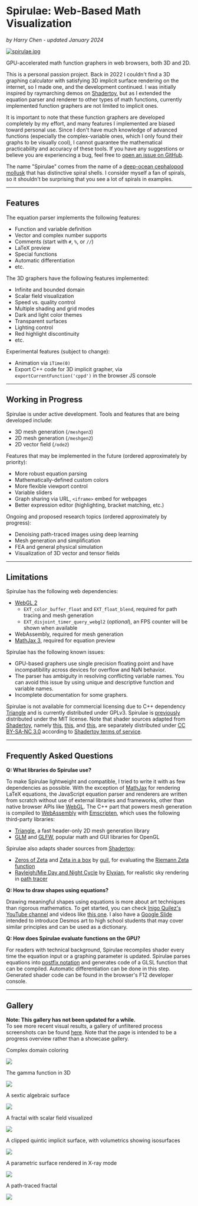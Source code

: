 # Spirulae: Web-Based Math Visualization

*by Harry Chen - updated January 2024*

[![spirulae.jpg](home/spirulae.jpg)](https://harry7557558.github.io/spirulae/implicit3/)

GPU-accelerated math function graphers in web browsers, both 3D and 2D.

This is a personal passion project. Back in 2022 I couldn't find a 3D graphing calculator with satisfying 3D implicit surface rendering on the internet, so I made one, and the development continued. I was initially inspired by raymarching demos on [Shadertoy](https://www.shadertoy.com/), but as I extended the equation parser and renderer to other types of math functions, currently implemented function graphers are not limited to implicit ones.

It is important to note that these function graphers are developed completely by my effort, and many features I implemented are biased toward personal use. Since I don't have much knowledge of advanced functions (especially the complex-variable ones, which I only found their graphs to be visually cool), I cannot guarantee the mathematical practicability and accuracy of these tools. If you have any suggestions or believe you are experiencing a bug, feel free to [open an issue on GitHub](https://github.com/harry7557558/spirulae/issues).

The name "Spirulae" comes from the name of a [deep-ocean cephalopod mollusk](https://en.wikipedia.org/wiki/Spirula) that has distinctive spiral shells. I consider myself a fan of spirals, so it shouldn't be surprising that you see a lot of spirals in examples.

----

## Features

The equation parser implements the following features:

 - Function and variable definition
 - Vector and complex number supports
 - Comments (start with `#`, `%`, or `//`)
 - LaTeX preview
 - Special functions
 - Automatic differentiation
 - etc.

The 3D graphers have the following features implemented:

 - Infinite and bounded domain
 - Scalar field visualization
 - Speed vs. quality control
 - Multiple shading and grid modes
 - Dark and light color themes
 - Transparent surfaces
 - Lighting control
 - Red highlight discontinuity
 - etc.

Experimental features (subject to change):

 - Animation via `iTime(0)`
 - Export C++ code for 3D implicit grapher, via `exportCurrentFunction('cppd')` in the browser JS console

----

## Working in Progress

Spirulae is under active development. Tools and features that are being developed include:

 - 3D mesh generation (`/meshgen3`)
 - 2D mesh generation (`/meshgen2`)
 - 2D vector field (`/ode2`)
 <!-- - Automatic differentiation (`/autodiff`) -->

Features that may be implemented in the future (ordered approximately by priority):

 - More robust equation parsing
 - Mathematically-defined custom colors
 - More flexible viewport control
 - Variable sliders
 - Graph sharing via URL, `<iframe>` embed for webpages
 - Better expression editor (highlighting, bracket matching, etc.)
 <!-- - More [domain coloring parameters](https://en.wikipedia.org/wiki/Domain_coloring) for complex graphers -->

Ongoing and proposed research topics (ordered approximately by progress):

 - Denoising path-traced images using deep learning
 - Mesh generation and simplification
 - FEA and general physical simulation
 - Visualization of 3D vector and tensor fields

----

## Limitations

Spirulae has the following web dependencies:

 - [WebGL 2](https://webglreport.com/?v=2)
    - `EXT_color_buffer_float` and `EXT_float_blend`, required for path tracing and mesh generation
    - `EXT_disjoint_timer_query_webgl2` (*optional*), an FPS counter will be shown when available
 - WebAssembly, required for mesh generation
 - [MathJax 3](https://www.mathjax.org/), required for equation preview

Spirulae has the following known issues:

 - GPU-based graphers use single precision floating point and have incompatibility across devices for overflow and NaN behavior.
 - The parser has ambiguity in resolving conflicting variable names. You can avoid this issue by using unique and descriptive function and variable names.
 - Incomplete documentation for some graphers.

Spirulae is not available for commercial licensing due to C++ dependency [Triangle](https://www.cs.cmu.edu/~quake/triangle.html) and is currently distributed under GPLv3. Spirulae is [previously](https://github.com/harry7557558/spirulae/tree/4843b3e80d92e7633a6525e54c594cd254e5602b) distributed under the MIT license.
Note that shader sources adapted from [Shadertoy](https://www.shadertoy.com/), namely [this](https://www.shadertoy.com/view/flcyWn), [this](https://www.shadertoy.com/view/7ltcW8), and [this](https://www.shadertoy.com/view/wsfGWH), are separately distributed under [CC BY-SA-NC 3.0](https://creativecommons.org/licenses/by-nc-sa/3.0/deed.en) according to [Shadertoy terms of service](https://www.shadertoy.com/terms).

----

## Frequently Asked Questions

**Q: What libraries do Spirulae use?**

To make Spirulae lightweight and compatible, I tried to write it with as few dependencies as possible. With the exception of [MathJax](https://www.mathjax.org/) for rendering LaTeX equations, the JavaScript equation parser and renderers are written from scratch without use of external libraries and frameworks, other than native browser APIs like [WebGL](https://en.wikipedia.org/wiki/WebGL). The C++ part that powers mesh generation is compiled to [WebAssembly](https://en.wikipedia.org/wiki/WebAssembly) with [Emscripten](https://emscripten.org/), which uses the following third-party libraries:

 - [Triangle](https://www.cs.cmu.edu/~quake/triangle.html), a fast header-only 2D mesh generation library
 - [GLM](https://github.com/g-truc/glm) and [GLFW](https://www.glfw.org/), popular math and GUI libraries for OpenGL

Spirulae also adapts shader sources from [Shadertoy](https://www.shadertoy.com/):

 - [Zeros of Zeta](https://www.shadertoy.com/view/flcyWn) and [Zeta in a box](https://www.shadertoy.com/view/7ltcW8) by [guil](https://www.shadertoy.com/user/guil), for evaluating the [Riemann Zeta function](https://en.wikipedia.org/wiki/Riemann_zeta_function)
 - [Rayleigh/Mie Day and Night Cycle](https://www.shadertoy.com/view/wsfGWH) by [Elyxian](https://www.shadertoy.com/user/Elyxian), for realistic sky rendering in [path tracer](https://spirulae.github.io/implicit3-rt/)


**Q: How to draw shapes using equations?**

Drawing meaningful shapes using equations is more about art techniques than rigorous mathematics. To get started, you can check [Inigo Quilez's YouTube channel](https://www.youtube.com/c/InigoQuilez) and videos like [this one](https://www.youtube.com/watch?v=aNR4n0i2ZlM). I also have a [Google Slide](https://docs.google.com/presentation/d/1CgVLkHcU2wQkaGv-QEvbTdrKlimdrVus-sfaRQyWHm8/edit) intended to introduce Desmos art to high school students that may cover similar principles and can be used as a dictionary.


**Q: How does Spirulae evaluate functions on the GPU?**

For readers with technical background, Spirulae recompiles shader every time the equation input or a graphing parameter is updated. Spirulae parses equations into [postfix notation](https://en.wikipedia.org/wiki/Reverse_Polish_notation#Explanation) and generates code of a GLSL function that can be compiled. Automatic differentiation can be done in this step. Generated shader code can be found in the browser's F12 developer console.

----

## Gallery

**Note: This gallery has not been updated for a while.**  
To see more recent visual results, a gallery of unfiltered process screenshots can be found [here](https://spirulae.github.io/gallery/). Note that the page is intended to be a progress overview rather than a showcase gallery.

Complex domain coloring

[![](./home/gallery-complex-trigs.jpg)](https://harry7557558.github.io/spirulae/complex/)

The gamma function in 3D

[![](./home/gallery-complex3-gamma-2.jpg)](https://harry7557558.github.io/spirulae/complex3/)

A sextic algebraic surface

[![](./home/gallery-implicit3-barth6.jpg)](https://harry7557558.github.io/spirulae/implicit3/)

A fractal with scalar field visualized

[![](./home/gallery-implicit3-roots-field.jpg)](https://harry7557558.github.io/spirulae/implicit3/)

A clipped quintic implicit surface, with volumetrics showing isosurfaces

[![](./home/gallery-implicit3-field.jpg)](https://harry7557558.github.io/spirulae/implicit3/)

A parametric surface rendered in X-ray mode

[![](./home/gallery-paramsurf-twist.jpg)](https://harry7557558.github.io/spirulae/paramsurf/)

A path-traced fractal

[![](./home/gallery-implicit3-rt-mandeltorus.jpg)](https://harry7557558.github.io/spirulae/implicit3-rt)
